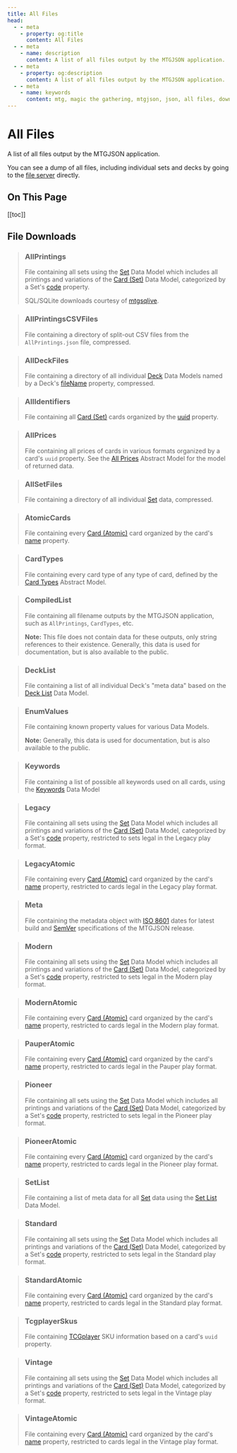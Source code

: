 ```yaml
---
title: All Files
head:
  - - meta
    - property: og:title
      content: All Files
  - - meta
    - name: description
      content: A list of all files output by the MTGJSON application.
  - - meta
    - property: og:description
      content: A list of all files output by the MTGJSON application.
  - - meta
    - name: keywords
      content: mtg, magic the gathering, mtgjson, json, all files, downloads
---
```


# All Files

A list of all files output by the MTGJSON application.

You can see a dump of all files, including individual sets and decks by going to the [file server](https://mtgjson.com/api/v5/) directly.

## On This Page

[[toc]]

## File Downloads

> ### AllPrintings
>
> File containing all sets using the [Set](/data-models/set/) Data Model which includes all printings and variations of the [Card (Set)](/data-models/card-set/) Data Model, categorized by a Set's [code](/data-models/set/#code) property.
>
> SQL/SQLite downloads courtesy of [mtgsqlive](https://github.com/mtgjson/mtgsqlive).
>
> <DownloadNativeSelect fileName='AllPrintings'/>

> ### AllPrintingsCSVFiles
>
> File containing a directory of split-out CSV files from the `AllPrintings.json` file, compressed.
>
> <DownloadNativeSelect fileName='AllPrintingsCSVFiles'/>

> ### AllDeckFiles
>
> File containing a directory of all individual [Deck](/data-models/deck/) Data Models named by a Deck's [fileName](/data-models/deck/#filename) property, compressed.
>
> <DownloadNativeSelect fileName='AllDeckFiles'/>

> ### AllIdentifiers
>
> File containing all [Card (Set)](/data-models/card-set/) cards organized by the [uuid](/data-models/card-set/#uuid) property.
>
> <DownloadNativeSelect fileName='AllIdentifiers'/>

> ### AllPrices
>
> File containing all prices of cards in various formats organized by a card's `uuid` property. See the [All Prices](/abstract-models/all-prices/) Abstract Model for the model of returned data.
>
> <DownloadNativeSelect fileName='AllPrices'/>

> ### AllSetFiles
>
> File containing a directory of all individual [Set](/data-models/set/) data, compressed.
>
> <DownloadNativeSelect fileName='AllSetFiles'/>

> ### AtomicCards
>
> File containing every [Card (Atomic)](/data-models/card-atomic/) card organized by the card's [name](/data-models/card-atomic/#name) property.
>
> <DownloadNativeSelect fileName='AtomicCards'/>

> ### CardTypes
>
> File containing every card type of any type of card, defined by the [Card Types](/abstract-models/card-types/) Abstract Model.
>
> <DownloadNativeSelect fileName='CardTypes'/>

> ### CompiledList
>
> File containing all filename outputs by the MTGJSON application, such as `AllPrintings`, `CardTypes`, etc.
>
> **Note:** This file does not contain data for these outputs, only string references to their existence. Generally, this data is used for documentation, but is also available to the public.
>
> <DownloadNativeSelect fileName='CompiledList'/>

> ### DeckList
>
> File containing a list of all individual Deck's "meta data" based on the [Deck List](/data-models/deck-list/) Data Model.
>
> <DownloadNativeSelect fileName='DeckList'/>

> ### EnumValues
>
> File containing known property values for various Data Models.
>
> **Note:** Generally, this data is used for documentation, but is also available to the public.
>
> <DownloadNativeSelect fileName='EnumValues'/>

> ### Keywords
>
> File containing a list of possible all keywords used on all cards, using the [Keywords](/data-models/keywords/) Data Model
>
> <DownloadNativeSelect fileName='Keywords'/>

> ### Legacy
>
> File containing all sets using the [Set](/data-models/set/) Data Model which includes all printings and variations of the [Card (Set)](/data-models/card-set/) Data Model, categorized by a Set's [code](/data-models/set/#code) property, restricted to sets legal in the Legacy play format.
>
> <DownloadNativeSelect fileName='Legacy'/>

> ### LegacyAtomic
>
> File containing every [Card (Atomic)](/data-models/card-atomic/) card organized by the card's [name](/data-models/card-atomic/#name) property, restricted to cards legal in the Legacy play format.
>
> <DownloadNativeSelect fileName='LegacyAtomic'/>

> ### Meta
>
> File containing the metadata object with [ISO 8601](https://www.iso.org/iso-8601-date-and-time-format.html) dates for latest build and [SemVer](https://semver.org/) specifications of the MTGJSON release.
>
> <DownloadNativeSelect fileName='Meta'/>

> ### Modern
>
> File containing all sets using the [Set](/data-models/set/) Data Model which includes all printings and variations of the [Card (Set)](/data-models/card-set/) Data Model, categorized by a Set's [code](/data-models/set/#code) property, restricted to sets legal in the Modern play format.
>
> <DownloadNativeSelect fileName='Modern'/>

> ### ModernAtomic
>
> File containing every [Card (Atomic)](/data-models/card-atomic/) card organized by the card's [name](/data-models/card-atomic/#name) property, restricted to cards legal in the Modern play format.
>
> <DownloadNativeSelect fileName='ModernAtomic'/>

> ### PauperAtomic
>
> File containing every [Card (Atomic)](/data-models/card-atomic/) card organized by the card's [name](/data-models/card-atomic/#name) property, restricted to cards legal in the Pauper play format.
>
> <DownloadNativeSelect fileName='PauperAtomic'/>

> ### Pioneer
>
> File containing all sets using the [Set](/data-models/set/) Data Model which includes all printings and variations of the [Card (Set)](/data-models/card-set/) Data Model, categorized by a Set's [code](/data-models/set/#code) property, restricted to sets legal in the Pioneer play format.
>
> <DownloadNativeSelect fileName='Pioneer'/>

> ### PioneerAtomic
>
> File containing every [Card (Atomic)](/data-models/card-atomic/) card organized by the card's [name](/data-models/card-atomic/#name) property, restricted to cards legal in the Pioneer play format.
>
> <DownloadNativeSelect fileName='PioneerAtomic'/>

> ### SetList
>
> File containing a list of meta data for all [Set](/data-models/set/) data using the [Set List](/data-models/set-list/) Data Model.
>
> <DownloadNativeSelect fileName='SetList'/>

> ### Standard
>
> File containing all sets using the [Set](/data-models/set/) Data Model which includes all printings and variations of the [Card (Set)](/data-models/card-set/) Data Model, categorized by a Set's [code](/data-models/set/#code) property, restricted to sets legal in the Standard play format.
>
> <DownloadNativeSelect fileName='Standard'/>

> ### StandardAtomic
>
> File containing every [Card (Atomic)](/data-models/card-atomic/) card organized by the card's [name](/data-models/card-atomic/#name) property, restricted to cards legal in the Standard play format.
>
> <DownloadNativeSelect fileName='StandardAtomic'/>

> ### TcgplayerSkus
>
> File containing [TCGplayer](https://www.tcgplayer.com/?partner=mtgjson&utm_campaign=affiliate&utm_medium=mtgjson&utm_source=mtgjson) SKU information based on a card's `uuid` property.
>
> <DownloadNativeSelect fileName='TcgplayerSkus'/>

> ### Vintage
>
> File containing all sets using the [Set](/data-models/set/) Data Model which includes all printings and variations of the [Card (Set)](/data-models/card-set/) Data Model, categorized by a Set's [code](/data-models/set/#code) property, restricted to sets legal in the Vintage play format.
>
> <DownloadNativeSelect fileName='Vintage'/>

> ### VintageAtomic
>
> File containing every [Card (Atomic)](/data-models/card-atomic/) card organized by the card's [name](/data-models/card-atomic/#name) property, restricted to cards legal in the Vintage play format.
>
> <DownloadNativeSelect fileName='VintageAtomic'/>
